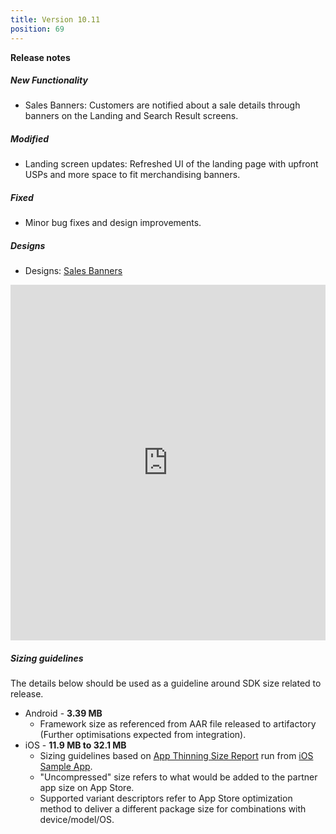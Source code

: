 ```yaml
---
title: Version 10.11
position: 69
---
```

**Release notes**
##### New Functionality
* Sales Banners: Customers are notified about a sale details through banners on the Landing and Search Result screens.


##### Modified
* Landing screen updates: Refreshed UI of the landing page with upfront USPs and more space to fit merchandising banners.


##### Fixed
* Minor bug fixes and design improvements.

##### Designs
* Designs: <a href="https://share.goabstract.com/7a91ed9a-7e8b-4ee9-80b5-e9651d8f85e9" target="_blank">Sales Banners</a>
<style>
.responsive-wrap iframe{ max-width: 100%;}
</style>
<div class="responsive-wrap">
  <iframe src="https://app.abstract.com/embed/7a91ed9a-7e8b-4ee9-80b5-e9651d8f85e9?collectionLayerId=0b49db55-bf71-4c45-93ba-61adea4e0127&mode=design&present=true" frameborder="0" width="960" height="569" allowfullscreen="true" mozallowfullscreen="true" webkitallowfullscreen="true"></iframe>
</div>
 
   
##### Sizing guidelines
The details below should be used as a guideline around SDK size related to release.
* Android - **3.39 MB**
  * Framework size as referenced from AAR file released to artifactory (Further optimisations expected from integration).
* iOS - **11.9 MB to 32.1 MB**
  * Sizing guidelines based on <a href="https://github.com/cartrawler/cartrawler.github.io/blob/master/ios-report.txt" target="_blank">App Thinning Size Report</a> run from <a href="https://github.com/cartrawler/cartrawler-ios-integration" target="_blank">iOS Sample App</a>.
  * "Uncompressed" size refers to what would be added to the partner app size on App Store.
  * Supported variant descriptors refer to App Store optimization method to deliver a different package size for combinations with device/model/OS.